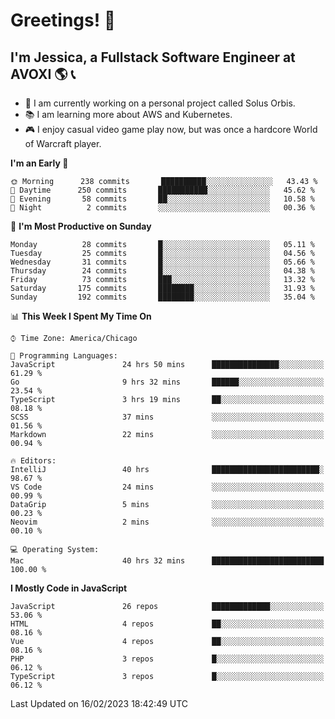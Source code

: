 # Greetings! 🧠

## I'm Jessica, a Fullstack Software Engineer at AVOXI 🌎 📞

- 🌟 I am currently working on a personal project called Solus Orbis.
- 📚 I am learning more about AWS and Kubernetes.
- 🎮 I enjoy casual video game play now, but was once a hardcore World of Warcraft player.

<!--START_SECTION:waka-->
**I'm an Early 🐤** 

```text
🌞 Morning      238 commits       ██████████░░░░░░░░░░░░░░░   43.43 % 
🌆 Daytime      250 commits       ███████████░░░░░░░░░░░░░░   45.62 % 
🌃 Evening       58 commits       ██░░░░░░░░░░░░░░░░░░░░░░░   10.58 % 
🌙 Night          2 commits       ░░░░░░░░░░░░░░░░░░░░░░░░░   00.36 % 

```
📅 **I'm Most Productive on Sunday** 

```text
Monday          28 commits       █░░░░░░░░░░░░░░░░░░░░░░░░   05.11 % 
Tuesday         25 commits       █░░░░░░░░░░░░░░░░░░░░░░░░   04.56 % 
Wednesday       31 commits       █░░░░░░░░░░░░░░░░░░░░░░░░   05.66 % 
Thursday        24 commits       █░░░░░░░░░░░░░░░░░░░░░░░░   04.38 % 
Friday          73 commits       ███░░░░░░░░░░░░░░░░░░░░░░   13.32 % 
Saturday       175 commits       ████████░░░░░░░░░░░░░░░░░   31.93 % 
Sunday         192 commits       ████████░░░░░░░░░░░░░░░░░   35.04 % 

```


📊 **This Week I Spent My Time On** 

```text
⌚︎ Time Zone: America/Chicago

💬 Programming Languages: 
JavaScript               24 hrs 50 mins      ███████████████░░░░░░░░░░   61.29 % 
Go                       9 hrs 32 mins       ██████░░░░░░░░░░░░░░░░░░░   23.54 % 
TypeScript               3 hrs 19 mins       ██░░░░░░░░░░░░░░░░░░░░░░░   08.18 % 
SCSS                     37 mins             ░░░░░░░░░░░░░░░░░░░░░░░░░   01.56 % 
Markdown                 22 mins             ░░░░░░░░░░░░░░░░░░░░░░░░░   00.94 % 

🔥 Editors: 
IntelliJ                 40 hrs              ████████████████████████░   98.67 % 
VS Code                  24 mins             ░░░░░░░░░░░░░░░░░░░░░░░░░   00.99 % 
DataGrip                 5 mins              ░░░░░░░░░░░░░░░░░░░░░░░░░   00.23 % 
Neovim                   2 mins              ░░░░░░░░░░░░░░░░░░░░░░░░░   00.10 % 

💻 Operating System: 
Mac                      40 hrs 32 mins      █████████████████████████   100.00 % 

```

**I Mostly Code in JavaScript** 

```text
JavaScript               26 repos            █████████████░░░░░░░░░░░░   53.06 % 
HTML                     4 repos             ██░░░░░░░░░░░░░░░░░░░░░░░   08.16 % 
Vue                      4 repos             ██░░░░░░░░░░░░░░░░░░░░░░░   08.16 % 
PHP                      3 repos             █░░░░░░░░░░░░░░░░░░░░░░░░   06.12 % 
TypeScript               3 repos             █░░░░░░░░░░░░░░░░░░░░░░░░   06.12 % 

```



 Last Updated on 16/02/2023 18:42:49 UTC
<!--END_SECTION:waka-->

<!--
**jessikuh/jessikuh** is a ✨ _special_ ✨ repository because its `README.md` (this file) appears on your GitHub profile.

Here are some ideas to get you started:

- 🔭 I’m currently working on ...
- 🌱 I’m currently learning ...
- 👯 I’m looking to collaborate on ...
- 🤔 I’m looking for help with ...
- 💬 Ask me about ...
- 📫 How to reach me: ...
- 😄 Pronouns: ...
- ⚡ Fun fact: ...
-->
